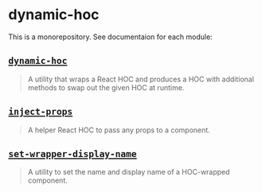 # dynamic-hoc

This is a monorepository. See documentaion for each module:

## [`dynamic-hoc`](./packages/dynamic-hoc)

> A utility that wraps a React HOC and produces a HOC with additional methods to swap out the given HOC at runtime.

## [`inject-props`](./packages/inject-props)

> A helper React HOC to pass any props to a component.

## [`set-wrapper-display-name`](./packages/set-wrapper-display-name)

> A utility to set the name and display name of a HOC-wrapped component.
